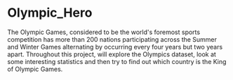 # Olympic_Hero
The Olympic Games, considered to be the world's foremost sports competition has more than 200 nations participating across the Summer and Winter Games alternating by occurring every four years but two years apart. Throughout this project, will explore the Olympics dataset, look at some interesting statistics and then try to find out which country is the King of Olympic Games.
